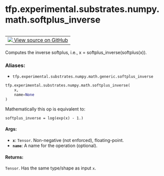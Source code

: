 <div itemscope itemtype="http://developers.google.com/ReferenceObject">
<meta itemprop="name" content="tfp.experimental.substrates.numpy.math.softplus_inverse" />
<meta itemprop="path" content="Stable" />
</div>

# tfp.experimental.substrates.numpy.math.softplus_inverse


<table class="tfo-notebook-buttons tfo-api" align="left">

<td>
  <a target="_blank" href="https://github.com/tensorflow/probability/blob/master/tensorflow_probability/python/experimental/substrates/numpy/math/generic.py">
    <img src="https://www.tensorflow.org/images/GitHub-Mark-32px.png" />
    View source on GitHub
  </a>
</td></table>



Computes the inverse softplus, i.e., x = softplus_inverse(softplus(x)).

### Aliases:

* `tfp.experimental.substrates.numpy.math.generic.softplus_inverse`


``` python
tfp.experimental.substrates.numpy.math.softplus_inverse(
    x,
    name=None
)
```



<!-- Placeholder for "Used in" -->

Mathematically this op is equivalent to:

```none
softplus_inverse = log(exp(x) - 1.)
```

#### Args:


* <b>`x`</b>: `Tensor`. Non-negative (not enforced), floating-point.
* <b>`name`</b>: A name for the operation (optional).


#### Returns:

`Tensor`. Has the same type/shape as input `x`.
